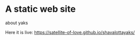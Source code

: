 # A static web site

about yaks 

Here it is live: https://satellite-of-love.github.io/shavalottayaks/